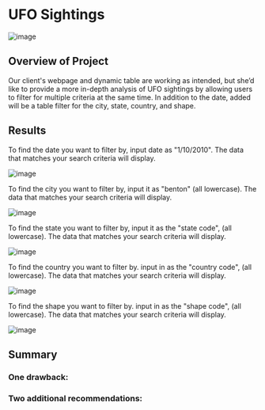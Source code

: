 # UFO Sightings

![image](https://user-images.githubusercontent.com/67409852/144374506-a43f914a-c8bb-4426-816f-9b4340b8db72.png)
## Overview of Project

Our client's webpage and dynamic table are working as intended, but she’d like to provide a more in-depth analysis of UFO sightings by allowing users to filter for multiple criteria at the same time. In addition to the date, added will be a table filter for the city, state, country, and shape.

## Results

To find the date you want to filter by, input date as "1/10/2010". The data that matches your search criteria will display.  

![image](https://user-images.githubusercontent.com/67409852/144375061-6ffc0039-eb6e-41ab-9bbe-cfd3649bc1cc.png)

To find the city you want to filter by, input it as "benton" (all lowercase). The data that matches your search criteria will display.  

![image](https://user-images.githubusercontent.com/67409852/144375219-2627703b-67cc-42de-adb4-4b5cb4213e02.png)

To find the state you want to filter by, input it as the "state code", (all lowercase). The data that matches your search criteria will display.  

![image](https://user-images.githubusercontent.com/67409852/144375338-1ba28ba2-a16d-485e-842e-d239f48b4d74.png)

To find the country you want to filter by. input in as the "country code", (all lowercase). The data that matches your search criteria will display.  

![image](https://user-images.githubusercontent.com/67409852/144375510-559b818a-9e44-4212-add1-6658ce187b21.png)

To find the shape you want to filter by. input in as the "shape code", (all lowercase). The data that matches your search criteria will display.

![image](https://user-images.githubusercontent.com/67409852/144375623-b184b452-769e-48fe-9a1f-9ad5503cefb2.png)

## Summary

### One drawback:

### Two additional recommendations:
